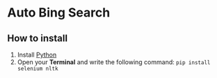 # Auto Bing Search
## How to install
1. Install [Python](https://www.python.org/downloads/)
2. Open your <b>Terminal</b> and write the following command: `pip install selenium nltk`
